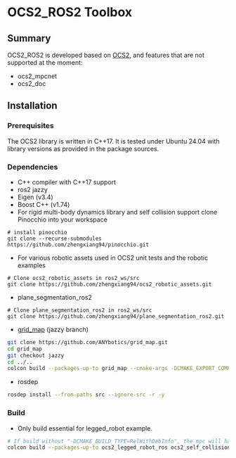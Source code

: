 # OCS2_ROS2 Toolbox

## Summary
OCS2_ROS2 is developed based on [OCS2](https://github.com/leggedrobotics/ocs2), and features that are not supported at the moment:

* ocs2_mpcnet
* ocs2_doc

## Installation
### Prerequisites
The OCS2 library is written in C++17. It is tested under Ubuntu 24.04 with library versions as provided in the package sources.

### Dependencies
* C++ compiler with C++17 support
* ros2 jazzy
* Eigen (v3.4)
* Boost C++ (v1.74)
* For rigid multi-body dynamics library and self collision support clone Pinocchio into your workspace
```
# install pinocchio
git clone --recurse-submodules https://github.com/zhengxiang94/pinocchio.git
```
* For various robotic assets used in OCS2 unit tests and the robotic examples
```
# Clone ocs2_robotic_assets in ros2_ws/src
git clone https://github.com/zhengxiang94/ocs2_robotic_assets.git
```
* plane_segmentation_ros2
```
# Clone plane_segmentation_ros2 in ros2_ws/src
git clone https://github.com/zhengxiang94/plane_segmentation_ros2.git
```
* [grid_map](https://github.com/ANYbotics/grid_map) (jazzy branch)
```bash
git clone https://github.com/ANYbotics/grid_map.git
cd grid_map
git checkout jazzy
cd ../..
colcon build --packages-up-to grid_map --cmake-args -DCMAKE_EXPORT_COMPILE_COMMANDS=ON -DCMAKE_BUILD_TYPE=RelWithDebInfo
```
* rosdep
```bash
rosdep install --from-paths src --ignore-src -r -y
```

### Build
* Only build essential for legged_robot example.
```bash
# If build without "-DCMAKE_BUILD_TYPE=RelWithDebInfo", the mpc will have poor performance.
colcon build --packages-up-to ocs2_legged_robot_ros ocs2_self_collision_visualization --cmake-args -DCMAKE_EXPORT_COMPILE_COMMANDS=ON -DCMAKE_BUILD_TYPE=RelWithDebInfo
```
